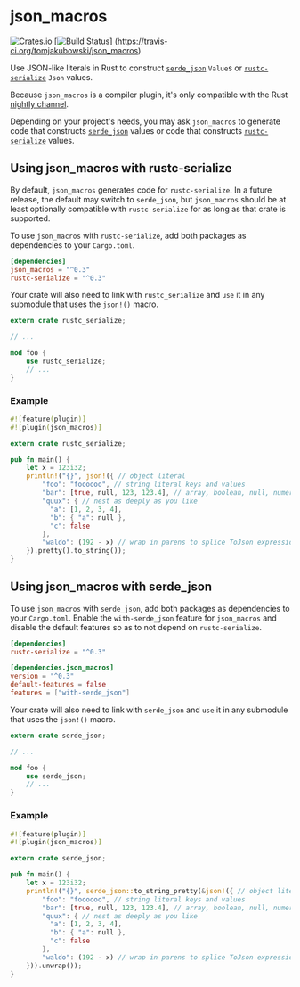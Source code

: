 # json_macros

[![Crates.io](https://img.shields.io/crates/v/json_macros.svg)](https://crates.io/crates/json_macros)
[![Build Status](https://travis-ci.org/tomjakubowski/json_macros.svg?branch=master)]
(https://travis-ci.org/tomjakubowski/json_macros)

Use JSON-like literals in Rust to construct [`serde_json`][] `Value`s
or [`rustc-serialize`][] `Json` values.

Because `json_macros` is a compiler plugin, it's only compatible with
the Rust [nightly channel][rust-nightly].

Depending on your project's needs, you may ask `json_macros` to
generate code that constructs [`serde_json`][] values or code that
constructs [`rustc-serialize`][] values.

## Using json_macros with rustc-serialize

By default, `json_macros` generates code for `rustc-serialize`.  In a
future release, the default may switch to `serde_json`, but
`json_macros` should be at least optionally compatible with
`rustc-serialize` for as long as that crate is supported.

To use `json_macros` with `rustc-serialize`, add both packages as
dependencies to your `Cargo.toml`.

```toml
[dependencies]
json_macros = "^0.3"
rustc-serialize = "^0.3"
```

Your crate will also need to link with `rustc_serialize` and `use` it
in any submodule that uses the `json!()` macro.

```rust
extern crate rustc_serialize;

// ...

mod foo {
    use rustc_serialize;
    // ...
}
```

### Example

```rust
#![feature(plugin)]
#![plugin(json_macros)]

extern crate rustc_serialize;

pub fn main() {
    let x = 123i32;
    println!("{}", json!({ // object literal
        "foo": "foooooo", // string literal keys and values
        "bar": [true, null, 123, 123.4], // array, boolean, null, numeric literals
        "quux": { // nest as deeply as you like
          "a": [1, 2, 3, 4],
          "b": { "a": null },
          "c": false
        },
        "waldo": (192 - x) // wrap in parens to splice ToJson expressions directly
    }).pretty().to_string());
}
```

## Using json_macros with serde_json

To use `json_macros` with `serde_json`, add both packages as
dependencies to your `Cargo.toml`.  Enable the `with-serde_json`
feature for `json_macros` and disable the default features so as to
not depend on `rustc-serialize`.

```toml
[dependencies]
rustc-serialize = "^0.3"

[dependencies.json_macros]
version = "^0.3"
default-features = false
features = ["with-serde_json"]
```

Your crate will also need to link with `serde_json` and `use` it in
any submodule that uses the `json!()` macro.

```rust
extern crate serde_json;

// ...

mod foo {
    use serde_json;
    // ...
}
```

### Example

```rust
#![feature(plugin)]
#![plugin(json_macros)]

extern crate serde_json;

pub fn main() {
    let x = 123i32;
    println!("{}", serde_json::to_string_pretty(&json!({ // object literal
        "foo": "foooooo", // string literal keys and values
        "bar": [true, null, 123, 123.4], // array, boolean, null, numeric literals
        "quux": { // nest as deeply as you like
          "a": [1, 2, 3, 4],
          "b": { "a": null },
          "c": false
        },
        "waldo": (192 - x) // wrap in parens to splice ToJson expressions directly
    })).unwrap());
}
```

[`serde_json`]: <https://github.com/serde-rs/json>
[`rustc-serialize`]: <https://doc.rust-lang.org/rustc-serialize/rustc_serialize/index.html>
[rust-nightly]: <http://doc.rust-lang.org/book/nightly-rust.html>
